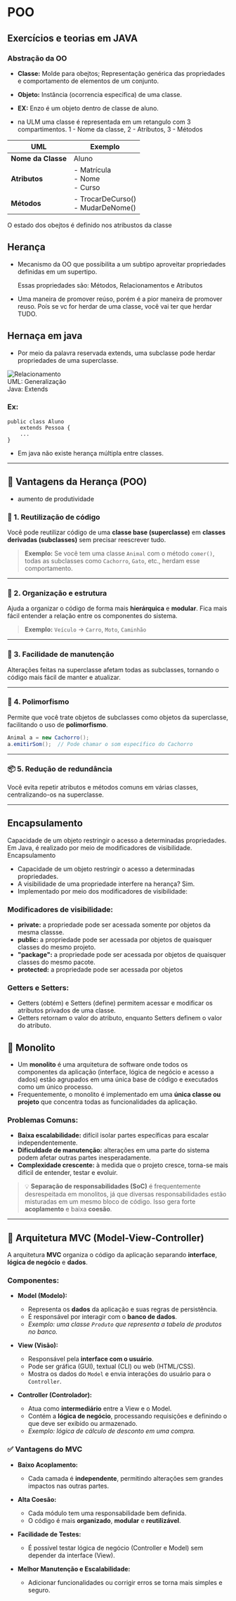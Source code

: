 # POO

## Exercícios e teorias em JAVA  


### Abstração da OO  
- **Classe:** Molde para obejtos; Representação genérica das propriedades e comportamento de elementos de um conjunto.

- **Objeto:** Instância (ocorrencia especifica) de uma classe.

- **EX:** Enzo é um objeto dentro de classe de aluno.

- na ULM uma classe é representada em um retangulo com 3 compartimentos. 1 - Nome da classe, 2 - Atributos, 3 - Métodos

| UML        | Exemplo        |
|-----------------|----------------|
| **Nome da Classe** | Aluno         |
| **Atributos**     | - Matrícula<br>- Nome<br>- Curso |
| **Métodos**       | - TrocarDeCurso()<br>- MudarDeNome() |  


 O estado dos obejtos é definido nos atribustos da classe 

 
## Herança
- Mecanismo da OO que possibilita a um subtipo aproveitar propriedades definidas em um supertipo.

  Essas propriedades são: Métodos, Relacionamentos e Atributos  

- Uma maneira de promover reúso, porém é a pior maneira de promover reuso. Poís se vc for herdar de uma classe, você vai ter que herdar TUDO.  

## Hernaça em java
- Por meio da palavra reservada extends, uma subclasse pode herdar propriedades de uma superclasse.
  

![Relacionamento](https://www.alura.com.br/apostila-java-orientacao-objetos/assets/images/orientacaoobjetos/extends.png)  
UML: Generalização  
Java: Extends  


### Ex: 
```
public class Aluno  
    extends Pessoa {
    ...
}
```
- Em java não existe herança múltipla entre classes.

---

## 🧬 Vantagens da Herança (POO)
- aumento de produtividade

### 🔁 1. Reutilização de código

Você pode reutilizar código de uma **classe base (superclasse)** em **classes derivadas (subclasses)** sem precisar reescrever tudo.

> **Exemplo:** Se você tem uma classe `Animal` com o método `comer()`, todas as subclasses como `Cachorro`, `Gato`, etc., herdam esse comportamento.

---

### 🧱 2. Organização e estrutura

Ajuda a organizar o código de forma mais **hierárquica** e **modular**. Fica mais fácil entender a relação entre os componentes do sistema.

> **Exemplo:** `Veículo` → `Carro`, `Moto`, `Caminhão`

---

### 🔄 3. Facilidade de manutenção

Alterações feitas na superclasse afetam todas as subclasses, tornando o código mais fácil de manter e atualizar.

---

### 🧬 4. Polimorfismo

Permite que você trate objetos de subclasses como objetos da superclasse, facilitando o uso de **polimorfismo**.

```java
Animal a = new Cachorro();
a.emitirSom();  // Pode chamar o som específico do Cachorro
```
---

### 📦 5. Redução de redundância

Você evita repetir atributos e métodos comuns em várias classes, centralizando-os na superclasse.  

---

## Encapsulamento
Capacidade de um objeto restringir o acesso a determinadas propriedades.  
Em Java, é realizado por meio de modificadores de visibilidade.
Encapsulamento
- Capacidade de um objeto restringir o acesso a determinadas propriedades.
- A visibilidade de uma propriedade interfere na herança? Sim.
- Implementado por meio dos modificadores de visibilidade:

### Modificadores de visibilidade:
  - **private:** a propriedade pode ser acessada somente por objetos da mesma classse.
  - **public:** a propriedade pode ser acessada por objetos de quaisquer classes do mesmo projeto.
  - **"package":** a propriedade pode ser acessada por objetos de quaisquer classes do mesmo pacote.
  - **protected:** a propriedade pode ser acessada por objetos 

### Getters e Setters:
- Getters (obtém) e Setters (define) permitem acessar e modificar os atributos privados de uma classe.
- Getters retornam o valor do atributo, enquanto Setters definem o valor do atributo.

## 🔷 Monolito

- Um **monolito** é uma arquitetura de software onde todos os componentes da aplicação (interface, lógica de negócio e acesso a dados) estão agrupados em uma única base de código e executados como um único processo.
- Frequentemente, o monolito é implementado em uma **única classe ou projeto** que concentra todas as funcionalidades da aplicação.

### Problemas Comuns:
- **Baixa escalabilidade:** difícil isolar partes específicas para escalar independentemente.
- **Dificuldade de manutenção:** alterações em uma parte do sistema podem afetar outras partes inesperadamente.
- **Complexidade crescente:** à medida que o projeto cresce, torna-se mais difícil de entender, testar e evoluir.

> 💡 **Separação de responsabilidades (SoC)** é frequentemente desrespeitada em monolitos, já que diversas responsabilidades estão misturadas em um mesmo bloco de código. Isso gera forte **acoplamento** e baixa **coesão**.

---

## 🧱 Arquitetura MVC (Model-View-Controller)

A arquitetura **MVC** organiza o código da aplicação separando **interface**, **lógica de negócio** e **dados**.

### Componentes:

- **Model (Modelo):**
  - Representa os **dados** da aplicação e suas regras de persistência.
  - É responsável por interagir com o **banco de dados**.
  - _Exemplo: uma classe `Produto` que representa a tabela de produtos no banco._

- **View (Visão):**
  - Responsável pela **interface com o usuário**.
  - Pode ser gráfica (GUI), textual (CLI) ou web (HTML/CSS).
  - Mostra os dados do `Model` e envia interações do usuário para o `Controller`.

- **Controller (Controlador):**
  - Atua como **intermediário** entre a View e o Model.
  - Contém a **lógica de negócio**, processando requisições e definindo o que deve ser exibido ou armazenado.
  - _Exemplo: lógica de cálculo de desconto em uma compra._

### ✅ Vantagens do MVC

- **Baixo Acoplamento:**
  - Cada camada é **independente**, permitindo alterações sem grandes impactos nas outras partes.

- **Alta Coesão:**
  - Cada módulo tem uma responsabilidade bem definida.
  - O código é mais **organizado**, **modular** e **reutilizável**.

- **Facilidade de Testes:**
  - É possível testar lógica de negócio (Controller e Model) sem depender da interface (View).

- **Melhor Manutenção e Escalabilidade:**
  - Adicionar funcionalidades ou corrigir erros se torna mais simples e seguro.
